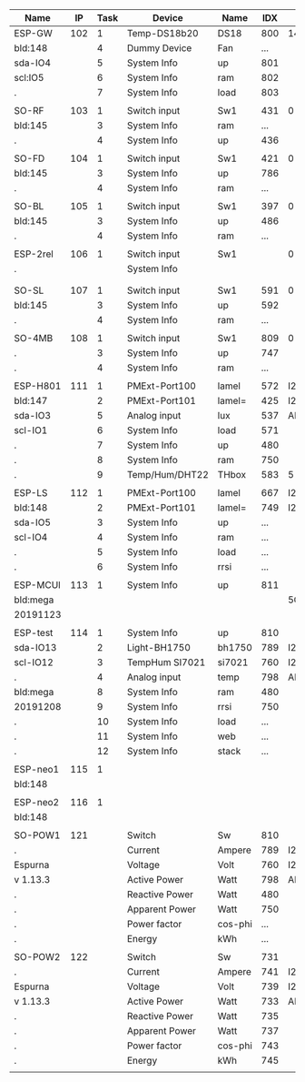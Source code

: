 Name    |IP |Task|  Device   |Name    |IDX |GPIO|	Mac Number
--------|---|----|-----------|--------|----|----|------
ESP-GW  |102|1 |Temp-DS18b20  |DS18 	|800 |14  |5C:CF:7F:41:32:AD
bld:148 |   |4 |Dummy Device  |Fan  	|... |    |5C:CF:7F:41:32:AD
sda-IO4 |   |5 |System Info   |up     |801 |
scl:IO5 |   |6 |System Info 	|ram  	|802 |
.  	    |   |7 |System Info   |load   |803 |	  |
|||||||
SO-RF   |103|1 |Switch input  |Sw1  	|431 |0   |5C:CF:7F:0C:D7:CA
bld:145 |   |3 |System Info 	|ram  	|... |    |5C:CF:7F:0C:D7:CA
.  	    |   |4 |System Info   |up     |436 |	  |
|||||||
SO-FD   |104|1 |Switch input  |Sw1    |421 |0   |5C:CF:7F:81:47:8B
bld:145 |   |3 |System Info   |up     |786 |    |5C:CF:7F:81:47:8B
.  		  |   |4 |System Info 	|ram  	|... |
|||||||
SO-BL   |105|1 |Switch input  |Sw1    |397 |0   |5C:CF:7F:81:4B:C4
bld:145 |   |3 |System Info   |up     |486 |    |5e:cf:7f:81:4b:c4
.  		  |   |4 |System Info 	|ram  	|... |	
|||||||
ESP-2rel|106|1 |Switch input  |Sw1    |    |0   |60:01:94:0E:60:61
.  		  |   |  |System Info 	|     	|    |	  |60:01:94:0E:60:61
|||||||
|||||||
SO-SL   |107|1 |Switch input  |Sw1    |591 |0   |5C:CF:7F:0C:B1:C0
bld:145 |   |3 |System Info   |up     |592 |	  |5e:cf:7f:0c:b1:c0
.  	    |   |4 |System Info   |ram    |... |	  |
|||||||
SO-4MB  |108|1 |Switch input  |Sw1    |809 |0   |5C:CF:7F:0C:B4:4C
.  	    |   |3 |System Info   |up     |747 |	  |5C:CF:7F:0C:B4:4C
.  	    |   |4 |System Info   |ram    |... |	  |
|||||||
ESP-H801|111|1 |PMExt-Port100 |lamel  |572 |I2C |5C:CF:7F:16:DC:70
bld:147 |   |2 |PMExt-Port101 |lamel= |425 |I2C |5C:CF:7F:16:DC:70
sda-IO3 |   |5 |Analog input  |lux    |537 |ADC |
scl-IO1 |   |6 |System Info   |load 	|571 |
.       |   |7 |System Info   |up     |480 |	  |
.  	    |   |8 |System Info   |ram    |750 |	  |
.  	    |   |9 |Temp/Hum/DHT22|THbox  |583 |5   |
|||||||
ESP-LS  |112|1 |PMExt-Port100 |lamel  |667 |I2C |CC:50:E3:4B:CC:8A
bld:148 |   |2 |PMExt-Port101 |lamel= |749 |I2C |CC:50:E3:4B:CC:8A
sda-IO5 |   |3 |System Info   |up     |... |    |
scl-IO4 |   |4 |System Info   |ram    |... |    |
.       |   |5 |System Info   |load   |... |	|
.       |   |6 |System Info   |rrsi   |... |	|
|||||||
ESP-MCUl|113|1 |System Info   |up     |811 |    |5C:CF:7F:13:8C:E4
bld:mega|   |                 |       |    |	  |5C:CF:7F:13:8C:E4
20191123|   |                 |       |    |	  |
||||||| 
ESP-test|114|1 |System Info   |up     |810 |    |5C:CF:7F:19:68:B7
sda-IO13|   |2 |Light-BH1750  |bh1750 |789 |I2C |5C:CF:7F:19:68:B7
scl-IO12|   |3 |TempHum SI7021|si7021 |760 |I2C |
.  		  |   |4 |Analog input	|temp   |798 |ADC |
bld:mega|   |8 |System Info   |ram    |480 |	  |
20191208|   |9 |System Info   |rrsi   |750 |	  |
.  	    |   |10|System Info   |load   |... |    |
.  	    |   |11|System Info   |web    |... |    |
.  	    |   |12|System Info   |stack  |... |    |
|||||||
ESP-neo1|115|1 |              |       |    |    |A4:CF:12:C9:A0:BD
bld:148 |   |  |            	|     	|    |	  |a4:cf:12:c9:a0:bd:
|||||||
ESP-neo2|116|1 |              |       |    |    |CC:50:E3:7C:EB:93
bld:148 |   |  |            	|     	|    |	  |ce:50:e3:7c:eb:93
|||||||
SO-POW1 |121|  |Switch        |Sw     |810 |    |5C:CF:7F:92:CC:05
.       |   |  |Current       |Ampere |789 |I2C |5C:CF:7F:92:CC:05
Espurna |   |  |Voltage       |Volt   |760 |I2C |
v 1.13.3|   |  |Active Power	|Watt   |798 |ADC |
.       |   |  |Reactive Power|Watt   |480 |	  |
.       |   |  |Apparent Power|Watt   |750 |	  |
.  	    |   |  |Power factor  |cos-phi|... |    |
.  	    |   |  |Energy        |kWh    |... |    |
|||||||
SO-POW2 |122|  |Switch        |Sw     |731 |    |5C:CF:7F:92:DC:B7
.       |   |  |Current       |Ampere |741 |I2C |5C:CF:7F:92:DC:B7
Espurna |   |  |Voltage       |Volt   |739 |I2C |
v 1.13.3|   |  |Active Power	|Watt   |733 |ADC |
.       |   |  |Reactive Power|Watt   |735 |	  |
.       |   |  |Apparent Power|Watt   |737 |	  |
.  	    |   |  |Power factor  |cos-phi|743 |    |
.  	    |   |  |Energy        |kWh    |745 |    |
|||||||
